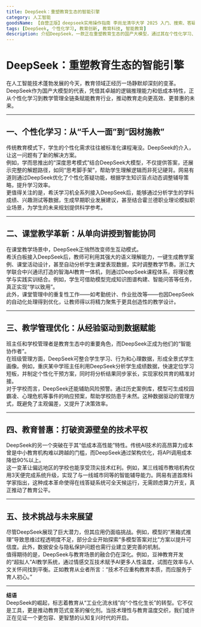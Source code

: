 ```yaml
---
title: DeepSeek：重塑教育生态的智能引擎
category: 人工智能
goodsName: 【自营正版】deepseek实用操作指南 李尚龙清华大学 2025 入门、搜索、答疑、写作 deepseek使用教程 ai时代生存手册 零基础掌握deepseek 从入门到精通deepseek教程自营
tags: [DeepSeek, 个性化学习, 教育创新, 教育科技, 智能教育]
description: 介绍DeepSeek，一款正在重塑教育生态的国产大模型，通过其在个性化学习、课堂教学革新、教学管理优化等方面的强大能力，推动教育向更高效和普惠的方向发展。DeepSeek不仅降低了技术成本，使中小教育机构也能享受到智能教育的优势，还面临着如透明度和数据安全等挑战。它预示着教育从工业化模式向个性化发展的转型，旨在服务育人初心，开启更加包容和智慧的认知复兴时代。
---
```

# DeepSeek：重塑教育生态的智能引擎

在人工智能技术蓬勃发展的今天，教育领域正经历一场静默却深刻的变革。DeepSeek作为国产大模型的代表，凭借其卓越的逻辑推理能力和低成本特性，正从个性化学习到教学管理全链条赋能教育行业，推动教育走向更高效、更普惠的未来。

---

## **一、个性化学习：从“千人一面”到“因材施教”**  
传统教育模式下，学生的个性化需求往往被标准化课程淹没。DeepSeek的介入，让这一问题有了新的解决方案。  
例如，学而思推出的“深度思考模式”结合DeepSeek大模型，不仅提供答案，还展示完整的解题路径，如同“思考脚手架”，帮助学生理解逻辑而非死记硬背。网易有道则通过DeepSeek优化了个性化答疑功能，根据学生知识盲点动态调整辅导策略，提升学习效率。  
更值得关注的是，希沃学习机全系列接入DeepSeek后，能够通过分析学生的学科成绩、兴趣测试等数据，生成早期职业发展建议，甚至结合霍兰德职业理论模拟职业场景，为学生的未来规划提供科学参考。

---

## **二、课堂教学革新：从单向讲授到智能协同**  
在课堂教学场景中，DeepSeek正悄然改变师生互动模式。  
希沃白板接入DeepSeek后，教师可利用其强大的语义理解能力，一键生成教学案例、课堂活动设计，甚至自动分析学生课堂表现数据，实时调整教学节奏。浙江大学联合中兴通讯打造的智海AI教育一体机，则通过DeepSeek课程体系，将理论教学与实践实训结合。例如，学生可借助模型完成知识图谱构建、智能问答等任务，真正实现“学以致用”。  
此外，课堂管理中的重复性工作——如考勤统计、作业批改等——也因DeepSeek的自动化处理得到优化，让教师得以将精力聚焦于更具创造性的教学设计。

---

## **三、教学管理优化：从经验驱动到数据赋能**  
班主任和学校管理者是教育生态中的重要角色，而DeepSeek正成为他们的“智能协作者”。  
在班级管理方面，DeepSeek可整合学生学习、行为和心理数据，形成全景式学生画像。例如，重庆某中学班主任利用DeepSeek分析学生成绩数据，快速定位学习短板，并制定个性化干预方案，同时将分析结果同步家长，实现家校共育的精准对接。  
对于学校而言，DeepSeek还能辅助风险预警。通过历史案例库，模型可生成校园霸凌、心理危机等事件的响应预案，帮助学校防患于未然。这种数据驱动的管理方式，既避免了主观偏差，又提升了决策效率。

---

## **四、教育普惠：打破资源壁垒的技术平权**  
DeepSeek的另一个突破在于其“低成本高性能”特性。传统AI技术的高昂算力成本曾是中小教育机构难以跨越的门槛，而DeepSeek通过架构优化，将API调用成本降低90%以上。  
这一变革让偏远地区的学校也能享受顶尖技术红利。例如，某三线城市教培机构仅用3天便完成系统升级，实现了与一线城市同等的智能辅导能力。网易有道首席科学家指出，这种成本革命使得在线答疑系统可全天候运行，无需顾虑算力开支，真正推动了教育公平。

---

## **五、技术挑战与未来展望**  
尽管DeepSeek展现了巨大潜力，但其应用仍面临挑战。例如，模型的“黑箱式推理”导致思维过程透明度不足，部分企业开始探索“多模型答案对比”方案以提升可信度。此外，数据安全与隐私保护问题也需行业建立更完善的机制。  
值得期待的是，DeepSeek与教育场景的融合仍在深化。例如，豆神教育开发的“超拟人”AI教学系统，通过情感交互技术赋予AI更多人性温度，试图在效率与人文关怀间找到平衡。正如教育从业者所言：“技术不应重构教育本质，而应服务于育人初心。”  

---

**结语**  
DeepSeek的崛起，标志着教育从“工业化流水线”向“个性化生长”的转型。它不仅是工具，更是推动教育范式变革的催化剂。当技术理性与教育温度交织，我们或许正在见证一个更包容、更智慧的认知复兴时代的开启。